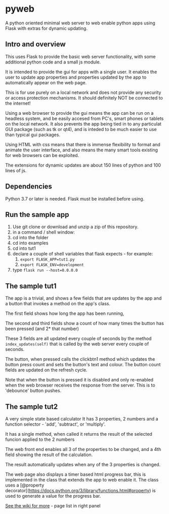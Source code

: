 # pyweb
A python oriented minimal web server to web enable python apps using Flask with extras for dynamic updating.

## Intro and overview
This uses Flask to provide the basic web server functionality, with some additional python code and a small js module.

It is intended to provide the gui for apps with a single user. It enables the user to update app properties and properties updated by the app
to automatically appear on the web page.

This is for use purely on a local network and does not provide any security or access protection mechanisms. It should definitely NOT be
connected to the internet!

Using a web browser to provide the gui means the app can be run on a headless system, and be easily accesed from PC's, smart phones or tablets
on the local network. It also prevents the app being tied in to any particulat GUI package (such as tk or qt4), and is inteded to be much easier
to use than typical gui packages.

Using HTML with css means that there is immense flexibility to format and animate the user interface, and also means the many smart tools existing
for web browsers can be exploited.

The extensions for dynamic updates are about 150 lines of python and 100 lines of js.

## Dependencies
Python 3.7 or later is needed. Flask must be installed before using.

## Run the sample app
1. Use git clone or download and unzip a zip of this repository.
1. in a command / shell window:
1. cd into the folder
1. cd into examples
1. cd into tut1
1. declare a couple of shell variables that flask expects - for example:
   1. `export FLASK_APP=tut1.py`
   2. `export FLASK_ENV=development`
1. type `flask run --host=0.0.0.0`

## The sample tut1
The app is a trivial, and shows a few fields that are updates by the app and a button that invokes a method on the app's class.

The first field shows how long the app has been running,

The second and third fields show a count of how many times the button has been pressed (and 2* that number)

These 3 fields are all updated every couple of seconds by the method `index_updates(self)` that is called by the web server every couple of seconds.

The button, when pressed calls the clickbtn1 method which updates the button press count and sets the button's text and colour. The button count fields
are updated on the refresh cycle.

Note that when the button is pressed it is disabled and only re-enabled when the web browser receives the response from the server. This is to 'debounce'
button pushes.

## The sample tut2
A very simple state based calculator
It has 3 properties, 2 numbers and a function selector - 'add', 'subtract', or 'multiply'.

It has a single method, when called it returns the result of the selected funcion applied to the 2 numbers

The web front end enables all 3 of the properties to be changed, and a 4th field showing the result of the calculation.

The result automatically updates when any of the 3 properties is changed.

The web page also displays a timer based html progress bar, this is implemented in the class that extends the app to web enable it.
The class uses a [@property decorator[(https://docs.python.org/3/library/functions.html#property) is used to generate a value for the progress bar.

[See the wiki for more](https://github.com/pootle/pyweb/wiki) - page list in right panel
